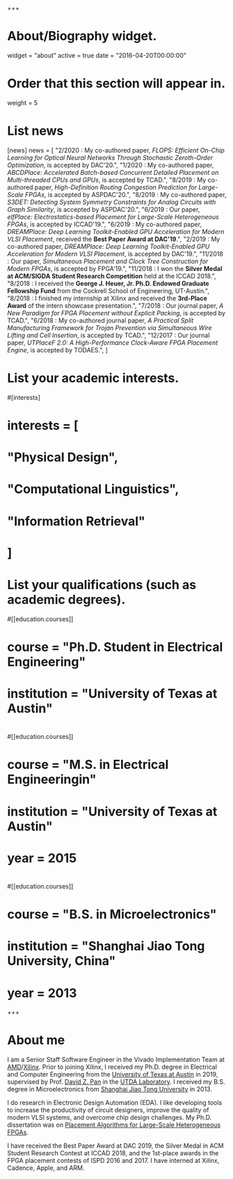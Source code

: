 +++
# About/Biography widget.
widget = "about"
active = true
date = "2016-04-20T00:00:00"

# Order that this section will appear in.
weight = 5

# List news
[news]
  news = [
    "2/2020 : My co-authored paper, *FLOPS: Efficient On-Chip Learning for Optical Neural Networks Through Stochastic Zeroth-Order Optimization*, is accepted by DAC'20.",
    "1/2020 : My co-authored paper, *ABCDPlace: Accelerated Batch-based Concurrent Detailed Placement on Multi-threaded CPUs and GPUs*, is accepted by TCAD.",
    "8/2019 : My co-authored paper, *High-Definition Routing Congestion Prediction for Large-Scale FPGAs*, is accepted by ASPDAC'20.",
    "8/2019 : My co-authored paper, *S3DET: Detecting System Symmetry Constraints for Analog Circuits with Graph Similarity*, is accepted by ASPDAC'20.",
    "6/2019 : Our paper, *elfPlace: Electrostatics-based Placement for Large-Scale Heterogeneous FPGAs*, is accepted by ICCAD'19.",
    "6/2019 : My co-authored paper, *DREAMPlace: Deep Learning Toolkit-Enabled GPU Acceleration for Modern VLSI Placement*, received the **Best Paper Award at DAC'19**.",
    "2/2019 : My co-authored paper, *DREAMPlace: Deep Learning Toolkit-Enabled GPU Acceleration for Modern VLSI Placement*, is accepted by DAC'19.",
    "11/2018 : Our paper, *Simultaneous Placement and Clock Tree Construction for Modern FPGAs*, is accepted by FPGA'19.",
    "11/2018 : I won the **Silver Medal at ACM/SIGDA Student Research Competition** held at the ICCAD 2018.",
    "8/2018 : I received the **George J. Heuer, Jr. Ph.D. Endowed Graduate Fellowship Fund** from the Cockrell School of Engineering, UT-Austin.",
    "8/2018 : I finished my internship at Xilinx and received the **3rd-Place Award** of the intern showcase presentation.",
    "7/2018 : Our journal paper, *A New Paradigm for FPGA Placement without Explicit Packing*, is accepted by TCAD.",
    "6/2018 : My co-authored journal paper, *A Practical Split Manufacturing Framework for Trojan Prevention via Simultaneous Wire Lifting and Cell Insertion*, is accepted by TCAD.",
    "12/2017 : Our journal paper, *UTPlaceF 2.0: A High-Performance Clock-Aware FPGA Placement Engine*, is accepted by TODAES.",
  ]

# List your academic interests.
#[interests]
#  interests = [
#    "Physical Design",
#    "Computational Linguistics",
#    "Information Retrieval"
#  ]

# List your qualifications (such as academic degrees).
#[[education.courses]]
#  course = "Ph.D. Student in Electrical Engineering"
#  institution = "University of Texas at Austin"
#
#[[education.courses]]
#  course = "M.S. in Electrical Engineeringin"
#  institution = "University of Texas at Austin"
#  year = 2015
#
#[[education.courses]]
#  course = "B.S. in Microelectronics"
#  institution = "Shanghai Jiao Tong University, China"
#  year = 2013
 
+++

# About me

I am a Senior Staff Software Engineer in the Vivado Implementation Team at <a href="https://www.amd.com/">AMD</a>/<a href="https://www.xilinx.com/">Xilinx</a>.
Prior to joining Xilinx, I received my Ph.D. degree in Electrical and Computer Engineering from the <a href="https://www.utexas.edu/">University of Texas at Austin</a> in 2019,
supervised by Prof. <a href="http://users.ece.utexas.edu/~dpan/">David Z. Pan</a> in the <a href="https://www.cerc.utexas.edu/utda/">UTDA Laboratory</a>.
I received my B.S. degree in Microelectronics from <a href="http://www.sjtu.edu.cn/">Shanghai Jiao Tong University</a> in 2013.

I do research in Electronic Design Automation (EDA).
I like developing tools to increase the productivity of circuit designers, improve the quality of modern VLSI systems, and overcome chip design challenges.
My Ph.D. dissertation was on <a href="pdf/dissertation.pdf">Placement Algorithms for Large-Scale Heterogeneous FPGAs</a>.

I have received the Best Paper Award at DAC 2019, the Silver Medal in ACM Student Research Contest at ICCAD 2018, and the 1st-place awards in the FPGA placement contests of ISPD 2016 and 2017.
I have interned at Xilinx, Cadence, Apple, and ARM.

